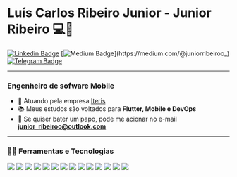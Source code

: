 # Luís Carlos Ribeiro Junior - Junior Ribeiro :computer::iphone:

[![Linkedin Badge](https://img.shields.io/badge/-LinkedIn-blue?style=flat-square&logo=Linkedin&logoColor=white&link=https://www.linkedin.com/in/juniorribeiroo/)](https://www.linkedin.com/in/juniorribeiroo/) 
[![Medium Badge](https://img.shields.io/badge/-Medium-black?style=flat-square&logo=medium&logoColor=white&link=https://medium.com/@juniorribeiroo_)](https://medium.com/@juniorribeiroo_)
[![Telegram Badge](https://img.shields.io/badge/-Telegram-white?style=flat-square&logo=Telegram&logoColor=white&link=http://t.me/juniorribeiroo)](http://t.me/juniorribeiroo)

---
### Engenheiro de sofware Mobile
- :telescope: Atuando pela empresa [Iteris](https://iteris.com.br)
- :books: Meus estudos são voltados para **Flutter, Mobile e DevOps**
- :speech_balloon: Se quiser bater um papo, pode me acionar no e-mail **[junior_ribeiroo@outlook.com](mailto:junior_ribeiroo@outlook.com)**

---
### :wrench::satellite: Ferramentas e Tecnologias 

![](https://img.shields.io/badge/Code-Flutter-informational?style=for-the-badge&logo=flutter&logoColor=white&color=0270EE)
![](https://img.shields.io/badge/Code-Dart-informational?style=for-the-badge&logo=dart&logoColor=white&color=0270EE)
![](https://img.shields.io/badge/Code-Kotlin-informational?style=for-the-badge&logo=kotlin&logoColor=white&color=0270EE)
![](https://img.shields.io/badge/Code-Java-informational?style=for-the-badge&logo=java&logoColor=white&color=0270EE)
![](https://img.shields.io/badge/Code-JavaScript-informational?style=for-the-badge&logo=javascript&logoColor=white&color=0270EE)
![](https://img.shields.io/badge/Code-TypeScript-informational?style=for-the-badge&logo=typescript&logoColor=white&color=0270EE)
![](https://img.shields.io/badge/Code-Node.Js-informational?style=for-the-badge&logo=node.js&logoColor=white&color=0270EE)
![](https://img.shields.io/badge/Database-MySql-informational?style=for-the-badge&logo=mysql&logoColor=white&color=0270EE)
![](https://img.shields.io/badge/Database-PostgreSQL-informational?style=for-the-badge&logo=postgresql&logoColor=white&color=0270EE)
![](https://img.shields.io/badge/Database-MongoDB-informational?style=for-the-badge&logo=mongodb&logoColor=white&color=0270EE)
![](https://img.shields.io/badge/Tools-Docker-informational?style=for-the-badge&logo=docker&logoColor=white&color=0270EE)
![](https://img.shields.io/badge/Cloud-Azure-informational?style=for-the-badge&logo=azuredevops&logoColor=white&color=0270EE)
![](https://img.shields.io/badge/Cloud-AWS-informational?style=for-the-badge&logo=amazon&logoColor=white&color=0270EE)
![](https://img.shields.io/badge/CI/CD-Git-informational?style=for-the-badge&logo=git&logoColor=white&color=0270EE)

